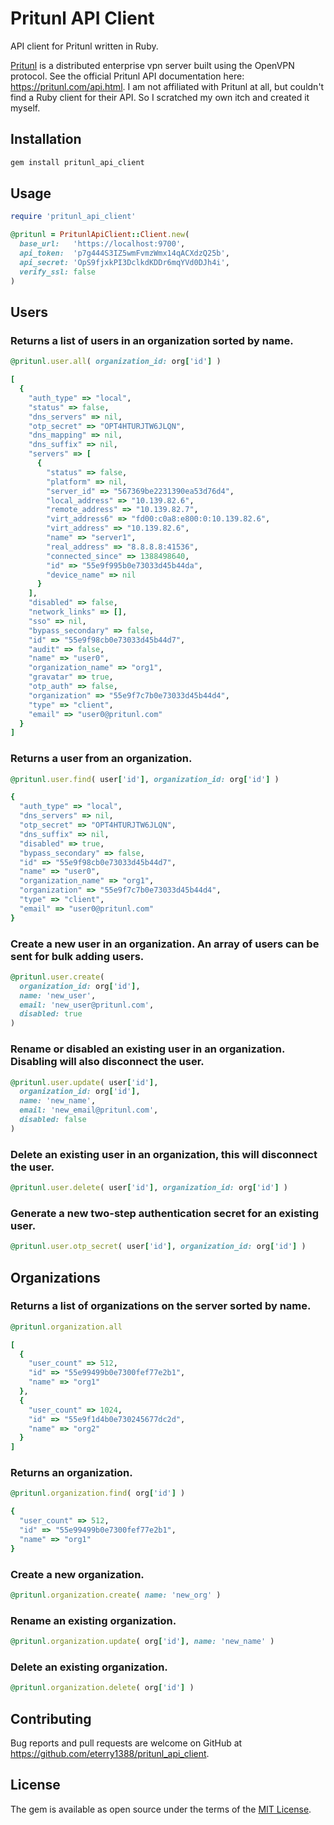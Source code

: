 # Pritunl API Client

API client for Pritunl written in Ruby.

[Pritunl](https://github.com/pritunl/pritunl) is a distributed enterprise
vpn server built using the OpenVPN protocol. See the official Pritunl API
documentation here: https://pritunl.com/api.html.  I am not affiliated with
Pritunl at all, but couldn't find a Ruby client for their API.  So I scratched
my own itch and created it myself.

## Installation

```bash
gem install pritunl_api_client
```

## Usage

```ruby
require 'pritunl_api_client'

@pritunl = PritunlApiClient::Client.new(
  base_url:   'https://localhost:9700',
  api_token:  'p7g444S3IZ5wmFvmzWmx14qACXdzQ25b',
  api_secret: 'OpS9fjxkPI3DclkdKDDr6mqYVd0DJh4i',
  verify_ssl: false
)
```

## Users

### Returns a list of users in an organization sorted by name.

```ruby
@pritunl.user.all( organization_id: org['id'] )

[
  {
    "auth_type" => "local",
    "status" => false,
    "dns_servers" => nil,
    "otp_secret" => "OPT4HTURJTW6JLQN",
    "dns_mapping" => nil,
    "dns_suffix" => nil,
    "servers" => [
      {
        "status" => false,
        "platform" => nil,
        "server_id" => "567369be2231390ea53d76d4",
        "local_address" => "10.139.82.6",
        "remote_address" => "10.139.82.7",
        "virt_address6" => "fd00:c0a8:e800:0:10.139.82.6",
        "virt_address" => "10.139.82.6",
        "name" => "server1",
        "real_address" => "8.8.8.8:41536",
        "connected_since" => 1388498640,
        "id" => "55e9f995b0e73033d45b44da",
        "device_name" => nil
      }
    ],
    "disabled" => false,
    "network_links" => [],
    "sso" => nil,
    "bypass_secondary" => false,
    "id" => "55e9f98cb0e73033d45b44d7",
    "audit" => false,
    "name" => "user0",
    "organization_name" => "org1",
    "gravatar" => true,
    "otp_auth" => false,
    "organization" => "55e9f7c7b0e73033d45b44d4",
    "type" => "client",
    "email" => "user0@pritunl.com"
  }
]
```

### Returns a user from an organization.

```ruby
@pritunl.user.find( user['id'], organization_id: org['id'] )

{
  "auth_type" => "local",
  "dns_servers" => nil,
  "otp_secret" => "OPT4HTURJTW6JLQN",
  "dns_suffix" => nil,
  "disabled" => true,
  "bypass_secondary" => false,
  "id" => "55e9f98cb0e73033d45b44d7",
  "name" => "user0",
  "organization_name" => "org1",
  "organization" => "55e9f7c7b0e73033d45b44d4",
  "type" => "client",
  "email" => "user0@pritunl.com"
}
```

### Create a new user in an organization. An array of users can be sent for bulk adding users.

```ruby
@pritunl.user.create(
  organization_id: org['id'],
  name: 'new_user',
  email: 'new_user@pritunl.com',
  disabled: true
)
```

### Rename or disabled an existing user in an organization. Disabling will also disconnect the user.

```ruby
@pritunl.user.update( user['id'],
  organization_id: org['id'],
  name: 'new_name',
  email: 'new_email@pritunl.com',
  disabled: false
)
```

### Delete an existing user in an organization, this will disconnect the user.

```ruby
@pritunl.user.delete( user['id'], organization_id: org['id'] )
```

### Generate a new two-step authentication secret for an existing user.

```ruby
@pritunl.user.otp_secret( user['id'], organization_id: org['id'] )
```

## Organizations

### Returns a list of organizations on the server sorted by name.

```ruby
@pritunl.organization.all

[
  {
    "user_count" => 512,
    "id" => "55e99499b0e7300fef77e2b1",
    "name" => "org1"
  },
  {
    "user_count" => 1024,
    "id" => "55e9f1d4b0e730245677dc2d",
    "name" => "org2"
  }
]
```

### Returns an organization.

```ruby
@pritunl.organization.find( org['id'] )

{
  "user_count" => 512,
  "id" => "55e99499b0e7300fef77e2b1",
  "name" => "org1"
}
```

### Create a new organization.

```ruby
@pritunl.organization.create( name: 'new_org' )
```

### Rename an existing organization.

```ruby
@pritunl.organization.update( org['id'], name: 'new_name' )
```

### Delete an existing organization.

```ruby
@pritunl.organization.delete( org['id'] )
```

## Contributing

Bug reports and pull requests are welcome on GitHub at https://github.com/eterry1388/pritunl_api_client.

## License

The gem is available as open source under the terms of the [MIT License](http://opensource.org/licenses/MIT).
